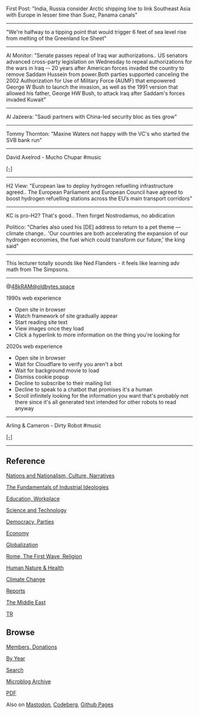 
First Post: "India, Russia consider Arctic shipping line to link
Southeast Asia with Europe in lesser time than Suez, Panama canals"

---

"We're halfway to a tipping point that would trigger 6 feet of sea
level rise from melting of the Greenland Ice Sheet"

---

Al Monitor: "Senate passes repeal of Iraq war authorizations.. US
senators advanced cross-party legislation on Wednesday to repeal
authorizations for the wars in Iraq -- 20 years after American forces
invaded the country to remove Saddam Hussein from power.Both parties
supported canceling the 2002 Authorization for Use of Military Force
(AUMF) that empowered George W Bush to launch the invasion, as well as
the 1991 version that allowed his father, George HW Bush, to attack
Iraq after Saddam's forces invaded Kuwait"

---

Al Jazeera: "Saudi partners with China-led security bloc as ties grow"

---

Tommy Thornton: "Maxine Waters not happy with the VC's who started the
SVB bank run"

---

David Axelrod - Mucho Chupar \#music

[[-]](https://youtu.be/3J-aIXRfq5o)

---

H2 View: "European law to deploy hydrogen refuelling infrastructure
agreed.. The European Parliament and European Council have agreed to
boost hydrogen refuelling stations across the EU’s main transport
corridors"

---

KC is pro-H2? That's good.. Then forget Nostrodamus, no abdication

Politico: "Charles also used his [DE] address to return to a pet theme
— climate change..  'Our countries are both accelerating the expansion
of our hydrogen economies, the fuel which could transform our future,'
the king said"

---

This lecturer totally sounds like Ned Flanders - it feels like
learning adv math from The Simpsons.

---

@48kRAM@oldbytes.space

1990s web experience

- Open site in browser 
- Watch framework of site gradually appear
- Start reading site text
- View images once they load
- Click a hyperlink to more information on the thing you're looking for

2020s web experience

- Open site in browser
- Wait for Cloudflare to verify you aren't a bot
- Wait for background movie to load
- Dismiss cookie popup
- Decline to subscribe to their mailing list
- Decline to speak to a chatbot that promises it's a human
- Scroll infinitely looking for the information you want that's probably not there since it's all generated text intended for other robots to read anyway

---

Arling & Cameron - Dirty Robot \#music

[[-]](https://youtu.be/v-H7Phuh00o)

---

## Reference

[Nations and Nationalism, Culture, Narratives](0119/2013/02/nations-and-nationalism.html)

[The Fundamentals of Industrial Ideologies](0119/2011/04/fundamentals-of-industrial-ideologies.html)

[Education, Workplace](0119/2017/09/education-workplace.html)

[Science and Technology](0119/2018/09/science-technology.html)

[Democracy, Parties](0119/2016/11/democracy.html)

[Economy](2021/01/economy.html)

[Globalization](0119/2018/09/globalization.html)

[Rome, The First Wave, Religion](0119/2017/12/rome.html)

[Human Nature & Health](2020/07/human-nature.html)

[Climate Change](2022/01/climate.html)

[Reports](2021/01/reports.html)

[The Middle East](0119/2019/07/middleeast.html)

[TR](../tr/index.html)

## Browse

[Members, Donations](2022/08/members.html)

[By Year](years.html)

[Search](search.html)

[Microblog Archive](mbl/index.html)

[PDF](https://drive.google.com/uc?export=view&id=1FSi-1MnqXVq_PVTEXzzflwN8-7h92N_R)

Also on 
[Mastodon](https://masto.ai/@muratk3n),
[Codeberg](https://muratk5n.codeberg.page/en/),
[Github Pages](https://muratk5n.github.io/thirdwave/en/)

